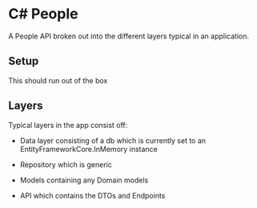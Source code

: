 # C# People

A People API broken out into the different layers typical in an application.

## Setup

This should run out of the box

## Layers

Typical layers in the app consist off:

- Data layer consisting of a db which is currently set to an EntityFrameworkCore.InMemory instance

- Repository which is generic
- Models containing any Domain models
- API which contains the DTOs and Endpoints

